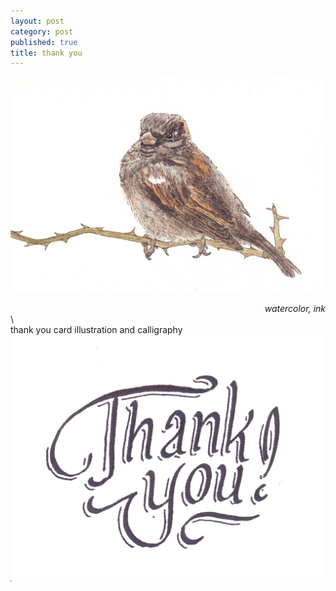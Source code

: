 ```yaml
---
layout: post
category: post
published: true
title: thank you
---
```

![sparrow](/media/client/me/sparrow-1200w.jpeg)
<!--more-->
<span class='date' style='float:right;'>*watercolor, ink*</span>  \
  \ 
  \
thank you card illustration and calligraphy  \
![thank you](/media/client/me/thank-you-1200w.jpeg)